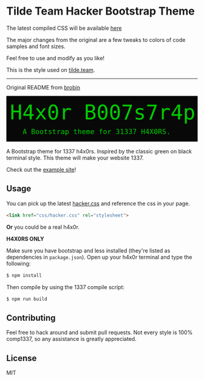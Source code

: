 # Tilde Team Hacker Bootstrap Theme

The latest compiled CSS will be available [here](https://tilde.team/css/hacker.css)

The major changes from the original are a few tweaks to colors of code samples and font sizes.

Feel free to use and modify as you like!


This is the style used on [tilde.team](https://tilde.team).


---

Original README from [brobin](https://github.com/Brobin/hacker-bootstrap)


![](haxor.png)


A Bootstrap theme for 1337 h4x0rs. Inspired by the classic green on black terminal style. This theme will make your website 1337.

Check out the [example site](http://brobin.github.io/hacker-bootstrap/)!


## Usage

You can pick up the latest [hacker.css](http://brobin.github.io/hacker-bootstrap/css/hacker.css) and reference the css in your page.

```html
<link href="css/hacker.css" rel="stylesheet">
```

**Or** you could be a real h4x0r.

**H4X0RS ONLY**

Make sure you have bootstrap and less installed (they're listed as dependencies in `package.json`). Open up your h4x0r terminal and type the following:

```bash
$ npm install
```
Then compile by using the 1337 compile script:

```bash
$ npm run build
```


## Contributing

Feel free to hack around and submit pull requests. Not every style is 100% comp1337, so any assistance is greatly appreciated.


## License

MIT
